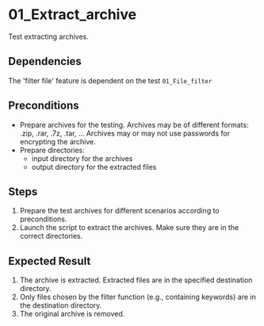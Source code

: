 # 01_Extract_archive

Test extracting archives.

## Dependencies

The 'filter file' feature is dependent on the test `01_File_filter`

## Preconditions

- Prepare archives for the testing.
Archives may be of different formats: .zip, .rar, .7z, .tar, ...
Archives may or may not use passwords for encrypting the archive.
- Prepare directories:
  - input directory for the archives
  - output directory for the extracted files

## Steps

1. Prepare the test archives for different scenarios according to preconditions.
2. Launch the script to extract the archives. Make sure they are in the correct directories.


## Expected Result

1. The archive is extracted. Extracted files are in the specified destination directory.
2. Only files chosen by the filter function (e.g., containing keywords) are in the destination directory.
3. The original archive is removed.
